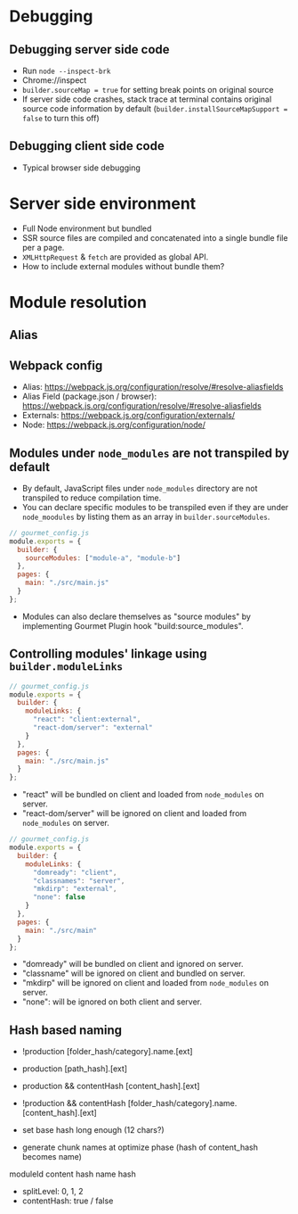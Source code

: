 # Debugging

## Debugging server side code

- Run `node --inspect-brk`
- Chrome://inspect
- `builder.sourceMap = true` for setting break points on original source
- If server side code crashes, stack trace at terminal contains original source code information by default (`builder.installSourceMapSupport = false` to turn this off)

## Debugging client side code

- Typical browser side debugging

# Server side environment

- Full Node environment but bundled
- SSR source files are compiled and concatenated into a single bundle file per a page.
- `XMLHttpRequest` & `fetch` are provided as global API.
- How to include external modules without bundle them?

# Module resolution

## Alias

## Webpack config

- Alias: https://webpack.js.org/configuration/resolve/#resolve-aliasfields
- Alias Field (package.json / browser): https://webpack.js.org/configuration/resolve/#resolve-aliasfields
- Externals: https://webpack.js.org/configuration/externals/
- Node: https://webpack.js.org/configuration/node/

## Modules under `node_modules` are not transpiled by default

- By default, JavaScript files under `node_modules` directory are not transpiled to reduce compilation time.
- You can declare specific modules to be transpiled even if they are under `node_moodules` by listing them as an array in `builder.sourceModules`.
```js
// gourmet_config.js
module.exports = {
  builder: {
    sourceModules: ["module-a", "module-b"]
  },
  pages: {
    main: "./src/main.js"
  }
};
```
- Modules can also declare themselves as "source modules" by implementing Gourmet Plugin hook "build:source_modules".

## Controlling modules' linkage using `builder.moduleLinks`

```js
// gourmet_config.js
module.exports = {
  builder: {
    moduleLinks: {
      "react": "client:external",
      "react-dom/server": "external"
    }
  },
  pages: {
    main: "./src/main.js"
  }
};
```

- "react" will be bundled on client and loaded from `node_modules` on server.
- "react-dom/server" will be ignored on client and loaded from `node_modules` on server.

```js
// gourmet_config.js
module.exports = {
  builder: {
    moduleLinks: {
      "domready": "client",
      "classnames": "server",
      "mkdirp": "external",
      "none": false
    }
  },
  pages: {
    main: "./src/main"
  }
};
```

- "domready" will be bundled on client and ignored on server.
- "classname" will be ignored on client and bundled on server.
- "mkdirp" will be ignored on client and loaded from `node_modules` on server.
- "none": will be ignored on both client and server.

## Hash based naming

- !production
  [folder_hash/category].name.[ext]
- production
  [path_hash].[ext]
- production && contentHash
  [content_hash].[ext]
- !production && contentHash
  [folder_hash/category].name.[content_hash].[ext]

- set base hash long enough (12 chars?)
- generate chunk names at optimize phase (hash of content_hash becomes name)

moduleId
content hash
name hash

- splitLevel: 0, 1, 2
- contentHash: true / false
